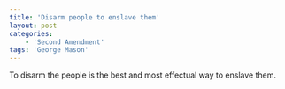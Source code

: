 ```yaml
---
title: 'Disarm people to enslave them'
layout: post
categories:
    - 'Second Amendment'
tags: 'George Mason'
---
```


To disarm the people is the best and most effectual way to enslave them.
